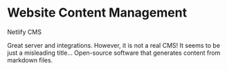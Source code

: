 # Website Content Management

Netlify CMS

Great server and integrations. However, it is not a real CMS! It seems to be just a misleading title... Open-source software that generates content from markdown files.



